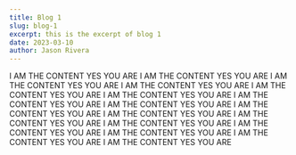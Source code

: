 ```yaml
---
title: Blog 1
slug: blog-1
excerpt: this is the excerpt of blog 1
date: 2023-03-10
author: Jason Rivera
---
```


I AM THE CONTENT YES YOU ARE I AM THE CONTENT YES YOU ARE I AM THE CONTENT YES YOU ARE I AM THE CONTENT YES YOU ARE I AM THE CONTENT YES YOU ARE I AM THE CONTENT YES YOU ARE I AM THE CONTENT YES YOU ARE I AM THE CONTENT YES YOU ARE I AM THE CONTENT YES YOU ARE I AM THE CONTENT YES YOU ARE I AM THE CONTENT YES YOU ARE I AM THE CONTENT YES YOU ARE I AM THE CONTENT YES YOU ARE I AM THE CONTENT YES YOU ARE I AM THE CONTENT YES YOU ARE I AM THE CONTENT YES YOU ARE
